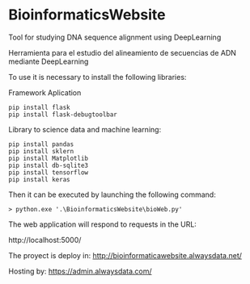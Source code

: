 # BioinformaticsWebsite

Tool for studying DNA sequence alignment using DeepLearning

Herramienta para el estudio del alineamiento de secuencias de ADN mediante DeepLearning

To use it is necessary to install the following libraries:

  Framework Aplication

    pip install flask
    pip install flask-debugtoolbar

  Library to science data and machine learning: 

    pip install pandas
    pip install sklern
    pip install Matplotlib
    pip install db-sqlite3
    pip install tensorflow
    pip install keras


Then it can be executed by launching the following command:

    > python.exe '.\BioinformaticsWebsite\bioWeb.py'

The web application will respond to requests in the URL:

http://localhost:5000/

The proyect is deploy in:
http://bioinformaticawebsite.alwaysdata.net/

Hosting by:
https://admin.alwaysdata.com/
